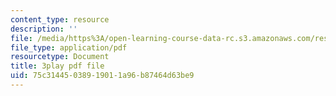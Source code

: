 ```yaml
---
content_type: resource
description: ''
file: /media/https%3A/open-learning-course-data-rc.s3.amazonaws.com/res-6-007-signals-and-systems-spring-2011/75c31445038919011a96b87464d63be9_S7MG1hgn0dY.pdf
file_type: application/pdf
resourcetype: Document
title: 3play pdf file
uid: 75c31445-0389-1901-1a96-b87464d63be9
---
```

